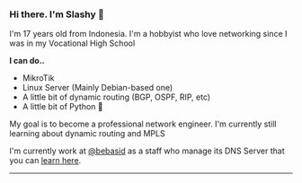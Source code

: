 ### Hi there. I'm Slashy 👋

I'm 17 years old from Indonesia. I'm a hobbyist who love networking since I was in my Vocational High School

**I can do..**
- MikroTik
- Linux Server (Mainly Debian-based one)
- A little bit of dynamic routing (BGP, OSPF, RIP, etc)
- A little bit of Python 🐍

My goal is to become a professional network engineer. I'm currently still learning about dynamic routing and MPLS

I'm currently work at [@bebasid](https://bebasid.com) as a staff who manage its DNS Server that you can [learn here](https://dns.bebasid.com).

<hr>




<!--
**SlashyID/slashyid** is a ✨ _special_ ✨ repository because its `README.md` (this file) appears on your GitHub profile.

Here are some ideas to get you started:

- 🔭 I’m currently working on ...
- 🌱 I’m currently learning ...
- 👯 I’m looking to collaborate on ...
- 🤔 I’m looking for help with ...
- 💬 Ask me about ...
- 📫 How to reach me: ...
- 😄 Pronouns: ...
- ⚡ Fun fact: ...
-->
